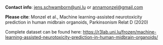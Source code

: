 **Contact info**: jens.schwamborn@uni.lu or annamonzel@gmail.com

**Please cite**: Monzel et al., Machine learning-assisted neurotoxicity prediction in human midbrain organoids, Parkinsonism Relat D (2020)  

Complete dataset can be found here: https://r3lab.uni.lu/frozen/machine-learning-assisted-neurotoxicity-prediction-in-human-midbrain-organoids/
